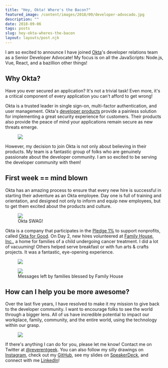 ```yaml
---
title: "Hey, Okta! Where's the Bacon?"
featured_image: /content/images/2018/09/developer-advocado.jpg
description: ""
date: 2018-09-06
tags: posts
slug: hey-okta-wheres-the-bacon
layout: layouts/post.njk
---
```


<p>I am so excited to announce I have joined <a href="https://developer.okta.com/">Okta</a>'s developer relations team as a Senior Developer Advocate! My focus is on all the JavaScripts: Node.js, Vue, React, and a bazillion other things!</p><h2 id="why-okta">Why Okta?</h2><p>Have you ever secured an application? It's not a trivial task! Even more, it's a critical component of every application you can't afford to get wrong!</p><p>Okta is a trusted leader in single sign-on, multi-factor authentication, and user management. Okta's <a href="https://developer.okta.com/product/">developer products</a> provide a painless solution for implementing a great security experience for customers. Their products also provide the peace of mind your applications remain secure as new threats emerge.</p><figure class="kg-card kg-image-card"><img src="/content/images/2018/09/reverentgeek-okta.jpg" class="kg-image"></figure><p>However, my decision to join Okta is not only about believing in their products. My team is a fantastic group of folks who are genuinely passionate about the developer community. I am so excited to be serving the developer community with them!</p><h2 id="first-week-mind-blown">First week == mind blown</h2><p>Okta has an amazing process to ensure that every new hire is successful in starting their adventure as an Okta employee. Day one is full of training and orientation, and designed not only to inform and equip new employees, but to get them excited about the products and culture.</p><figure class="kg-card kg-image-card kg-card-hascaption"><img src="/content/images/2018/09/okta-swag.jpg" class="kg-image"><figcaption>Okta SWAG!</figcaption></figure><p>Okta is a company that participates in the <a href="https://pledge1percent.org/">Pledge 1%</a> to support nonprofits, called <a href="https://www.okta.com/okta-for-good/">Okta for Good</a>. On Day 2, new hires volunteered at <a href="https://familyhouseinc.org/">Family House, Inc.</a>, a home for families of a child undergoing cancer treatment. I did a lot of vacuuming! Others helped serve breakfast or with fun arts &amp; crafts projects. It was a fantastic, eye-opening experience.</p><figure class="kg-card kg-image-card"><img src="/content/images/2018/09/family-house-volunteers.jpg" class="kg-image"></figure><figure class="kg-card kg-image-card kg-card-hascaption"><img src="/content/images/2018/09/family-house.jpg" class="kg-image"><figcaption>Messages left by families blessed by Family House</figcaption></figure><h2 id="how-can-i-help-you-be-more-awesome">How can I help you be more awesome?</h2><p>Over the last five years, I have resolved to make it my mission to give back to the developer community. I want to encourage folks to see the world through a bigger lens. All of us have incredible potential to impact our workplace, family, community, and the entire world, using the technology within our grasp.</p><figure class="kg-card kg-image-card"><img src="/content/images/2018/09/you-dont-need-permission2.jpg" class="kg-image"></figure>

If there's anything I can do for you, please let me know! Contact me on Twitter at [@reverentgeek](https://twitter.com/reverentgeek). You can also follow my silly drawings on [Instagram](https://instagram.com/reverentgeek), check out my [GitHub](https://github.com/reverentgeek), see my slides on [SpeakerDeck](https://speakerdeck.com/reverentgeek), and connect with me [LinkedIn](https://www.linkedin.com/in/davidneal)!



